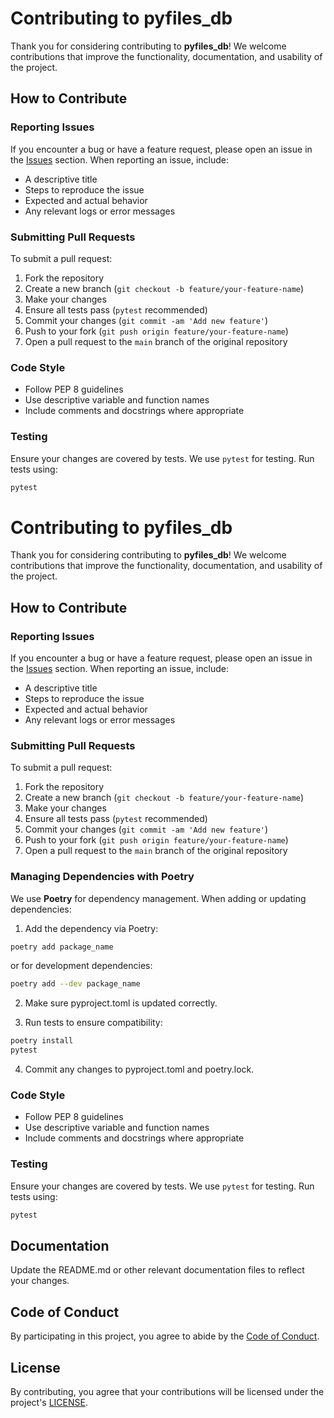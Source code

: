 # Contributing to pyfiles_db

Thank you for considering contributing to **pyfiles_db**! We welcome contributions that improve the functionality, documentation, and usability of the project.

## How to Contribute

### Reporting Issues

If you encounter a bug or have a feature request, please open an issue in the [Issues](https://github.com/LangNeuron/pyfiles_db/issues) section. When reporting an issue, include:

- A descriptive title
- Steps to reproduce the issue
- Expected and actual behavior
- Any relevant logs or error messages

### Submitting Pull Requests

To submit a pull request:

1. Fork the repository
2. Create a new branch (`git checkout -b feature/your-feature-name`)
3. Make your changes
4. Ensure all tests pass (`pytest` recommended)
5. Commit your changes (`git commit -am 'Add new feature'`)
6. Push to your fork (`git push origin feature/your-feature-name`)
7. Open a pull request to the `main` branch of the original repository

### Code Style

- Follow PEP 8 guidelines
- Use descriptive variable and function names
- Include comments and docstrings where appropriate

### Testing

Ensure your changes are covered by tests. We use `pytest` for testing. Run tests using:

```bash
pytest
```

# Contributing to pyfiles_db

Thank you for considering contributing to **pyfiles_db**! We welcome contributions that improve the functionality, documentation, and usability of the project.

## How to Contribute

### Reporting Issues

If you encounter a bug or have a feature request, please open an issue in the [Issues](https://github.com/LangNeuron/pyfiles_db/issues) section. When reporting an issue, include:

- A descriptive title
- Steps to reproduce the issue
- Expected and actual behavior
- Any relevant logs or error messages

### Submitting Pull Requests

To submit a pull request:

1. Fork the repository
2. Create a new branch (`git checkout -b feature/your-feature-name`)
3. Make your changes
4. Ensure all tests pass (`pytest` recommended)
5. Commit your changes (`git commit -am 'Add new feature'`)
6. Push to your fork (`git push origin feature/your-feature-name`)
7. Open a pull request to the `main` branch of the original repository

### Managing Dependencies with Poetry

We use **Poetry** for dependency management. When adding or updating dependencies:



1. Add the dependency via Poetry:

```bash
poetry add package_name
```

or for development dependencies:

```bash
poetry add --dev package_name
```

2. Make sure pyproject.toml is updated correctly.

3. Run tests to ensure compatibility:

```bash
poetry install
pytest
```

4. Commit any changes to pyproject.toml and poetry.lock.


### Code Style

- Follow PEP 8 guidelines
- Use descriptive variable and function names
- Include comments and docstrings where appropriate

### Testing

Ensure your changes are covered by tests. We use `pytest` for testing. Run tests using:

```bash
pytest
```

## Documentation

Update the README.md or other relevant documentation files to reflect your changes.

## Code of Conduct

By participating in this project, you agree to abide by the [Code of Conduct](https://github.com/LangNeuron/pyfiles_db/blob/main/CODE_OF_CONDUCT.md).

## License

By contributing, you agree that your contributions will be licensed under the project's [LICENSE](https://github.com/LangNeuron/pyfiles_db/blob/main/LICENSE).
